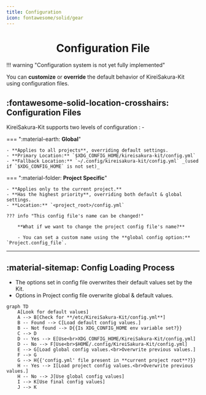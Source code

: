 ```yaml
---
title: Configuration
icon: fontawesome/solid/gear
---
```


<h1 align="center"><b>Configuration File</b></h1>

!!! warning "Configuration system is not yet fully implemented"

You can **customize** or **override** the default behavior of KireiSakura-Kit using configuration files.

## :fontawesome-solid-location-crosshairs: **Configuration Files**

KireiSakura-Kit supports two levels of configuration : -

=== ":material-earth: **Global**"

    - **Applies to all projects**, overriding default settings.
    - **Primary Location:** `$XDG_CONFIG_HOME/kireisakura-kit/config.yml`
    - **Fallback Location:** `~/.config/kireisakura-kit/config.yml` _(used if `$XDG_CONFIG_HOME` is not set)_

=== ":material-folder: **Project Specific**"

    - **Applies only to the current project.**
    - **Has the highest priority**, overriding both default & global settings.
    - **Location:** `<project_root>/config.yml`

    ??? info "This config file's name can be changed!"

        **What if we want to change the project config file's name?**  

        - You can set a custom name using the **global config option:** `Project.config_file`.

---

## :material-sitemap: **Config Loading Process**

- The options set in config file overwrites their default values set by the Kit.  
- Options in Project config file overwrite global & default values.

```mermaid
graph TD
    A[Look for default values]
    A --> B[Check for **/etc/KireiSakura-Kit/config.yml**]
    B -- Found --> C[Load default config values.]
    B -- Not found --> D{{Is XDG_CONFIG_HOME env variable set?}}
    C --> D
    D -- Yes --> E[Use<br>XDG_CONFIG_HOME/KireiSakura-Kit/config.yml]
    D -- No --> F[Use<br>$HOME/.config/KireiSakura-Kit/config.yml]
    E --> G[Load global config values.<br>Overwrite previous values.]
    F --> G
    G --> H{{'config.yml' file present in **current project root**?}}
    H -- Yes --> I[Load project config values.<br>Overwrite previous values.]
    H -- No --> J[Use global config values]
    I --> K[Use final config values]
    J --> K
```
